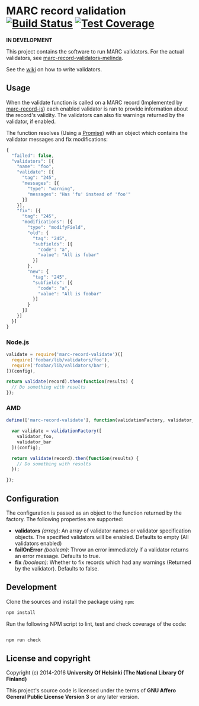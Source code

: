 # MARC record validation [![Build Status](https://travis-ci.org/NatLibFi/marc-record-validate.svg)](https://travis-ci.org/NatLibFi/marc-record-validate) [![Test Coverage](https://codeclimate.com/github/NatLibFi/marc-record-validate/badges/coverage.svg)](https://codeclimate.com/github/NatLibFi/marc-record-validate/coverage)

**IN DEVELOPMENT**

This project contains the software to run MARC validators. For the actual validators, see [marc-record-validators-melinda](https://github.com/natlibfi/marc-record-validators-melinda).

See the [wiki](https://github.com/NatLibFi/marc-record-validate/wiki/Writing-validators) on how to write validators.

## Usage

When the validate function is called on a MARC record (Implemented by [marc-record-js](https://github.com/petuomin/marc-record-js)) each enabled validator is ran to provide information about the record's validity. The validators can also fix warnings returned by the validator, if enabled.

The function resolves (Using a [Promise](https://developer.mozilla.org/en-US/docs/Web/JavaScript/Reference/Global_Objects/Promise)) with an object which contains the validator messages and fix modifications:

```js
{
  "failed": false,
  "validators": [{
    "name": "foo",
    "validate": [{
      "tag": "245",
      "messages": [{
        "type": "warning",
        "messages": "Has 'fu' instead of 'foo'"
      }]  
    }],
    "fix": [{
      "tag": "245",
      "modifications": [{
        "type": "modifyField",
        "old": {
          "tag": "245",
          "subfields": [{
            "code": "a",
            "value": "All is fubar"
          }]
        },
        "new": {
          "tag": "245",
          "subfields": [{
            "code": "a",
            "value": "All is foobar"
          }]
        }
      }]
    }]
  }]
}
```

### Node.js

```js
validate = require('marc-record-validate')([
  require('foobar/lib/validators/foo'),
  require('foobar/lib/validators/bar'),
])(config),

return validate(record).then(function(results) {
  // Do something with results
});

```

### AMD
```js
define(['marc-record-validate'], function(validationFactory, validator_foo, validator_bar) {

  var validate = validationFactory([
    validator_foo,
    validator_bar
  ])(config);

  return validate(record).then(function(results) {
    // Do something with results
  });

});
```

## Configuration

The configuration is passed as an object to the function returned by the factory. The following properties are supported:

- **validators** *(array)*: An array of validator names or validator specification objects. The specified validators will be enabled. Defaults to empty (All validators enabled)
- **failOnError** *(boolean)*: Throw an error immediately if a validator returns an error message. Defaults to true.
- **fix** *(boolean)*: Whether to fix records which had any warnings (Returned by the validator). Defaults to false.

## Development 

Clone the sources and install the package using `npm`:

```sh
npm install
```

Run the following NPM script to lint, test and check coverage of the code:

```javascript

npm run check

```

## License and copyright

Copyright (c) 2014-2016 **University Of Helsinki (The National Library Of Finland)**

This project's source code is licensed under the terms of **GNU Affero General Public License Version 3** or any later version.
